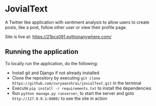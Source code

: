 # JovialText
A Twitter like application with sentiment analysis to allow users to create posts, like a post, follow other user or view their profile page.

Site is live at: https://21bcs091.pythonanywhere.com/

## Running the application
To locally run the application, do the following: 
- Install git and Django if not already installed
- Clone the repository by executing `git clone https://github.com/suryaanshrai/jovialText.git` in the terminal
- Execute `pip install -r requirements.txt` to install the dependencies
- Run `python manage.py runserver`, to start the server and goto `http://127.0.0.1:8000/` to see the site in action
